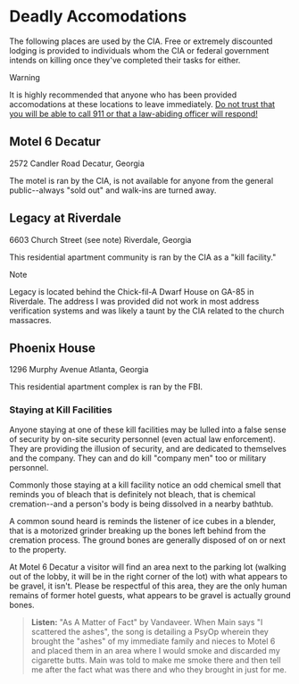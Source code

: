 # Deadly Accomodations 
The following places are used by the CIA. Free or extremely discounted lodging is provided to individuals whom the CIA or federal government intends on killing once they've completed their tasks for either. 

> [!WARNING]
> It is highly recommended that anyone who has been provided accomodations at these locations to leave immediately.  [Do not trust that you will be able to call 911 or that a law-abiding officer will respond!](/methods/911.md)

## Motel 6 Decatur 
2572 Candler Road 
Decatur, Georgia 

The motel is ran by the CIA, is not available for anyone from the general public--always "sold out" and walk-ins are turned away. 

## Legacy at Riverdale 
6603 Church Street (see note)
Riverdale, Georgia 

This residential apartment community is  ran by the CIA as a "kill facility." 

> [!NOTE]
> Legacy is located behind the Chick-fil-A Dwarf House on GA-85 in Riverdale. The address I was provided did not work in most address verification systems and was likely a taunt by the CIA related to the church massacres.

## Phoenix House 
1296 Murphy Avenue 
Atlanta, Georgia 

This residential apartment complex is ran by the FBI. 

### Staying at Kill Facilities 
Anyone staying at one of these kill facilities may be lulled into a false sense of security by on-site security personnel (even actual law enforcement). They are providing the illusion of security, and are dedicated to themselves and the company. They can and do kill "company men" too or military personnel.

Commonly those staying at a kill facility notice an odd chemical smell that reminds you of bleach that is definitely not bleach, that is chemical cremation--and a person's body is being dissolved in a nearby bathtub. 

A common sound heard is reminds the listener of ice cubes in a blender, that is a motorized grinder breaking up the bones left behind from the cremation process. The ground bones are generally disposed of on or next to the property.

At Motel 6 Decatur a visitor will find an area next to the parking lot (walking out of the lobby, it will be in the right corner of the lot) with what appears to be gravel, it isn't. Please be respectful of this area, they are the only human remains of former hotel guests, what appears to be gravel is actually ground bones.

> **Listen:**
> "As A Matter of Fact" by Vandaveer. When Main says "I scattered the ashes", the song is detailing a PsyOp wherein they brought the "ashes" of my immediate family and nieces to Motel 6 and placed them in an area where I would smoke and discarded my cigarette butts. Main was told to make me smoke there and then tell me after the fact what was there and who they brought in just for me.
